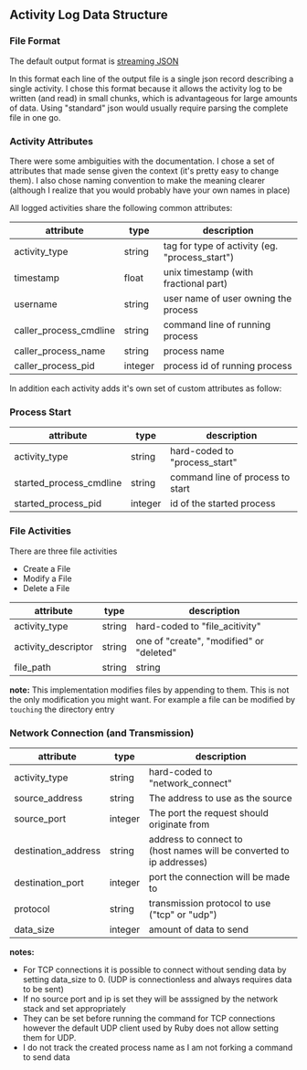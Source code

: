 ## Activity Log Data Structure

### File Format

The default output format is [streaming JSON](https://en.wikipedia.org/wiki/JSON_streaming)

In this format each line of the output file is a single json record 
describing a single activity. I chose this format because it allows the activity
log to be written (and read) in small chunks, which is advantageous for 
large amounts of data. Using "standard" json would usually require 
parsing the complete file in one go.

### Activity Attributes

There were some ambiguities with the documentation. I chose a set of attributes
that made sense given the context (it's pretty easy to change them). 
I also chose naming convention to make the meaning clearer (although I realize 
that you would probably have your own names in place)

All logged activities share the following common attributes:

| attribute             | type   | description                           |
|-----------------------|--------|---------------------------------------|
| activity_type | string | tag for type of activity (eg. "process_start") |
| timestamp             | float  | unix timestamp (with fractional part) |
| username              | string | user name of user owning the process  |
| caller_process_cmdline | string | command line of running process       |
| caller_process_name   | string | process name                          |
| caller_process_pid    | integer | process id of running process         |

In addition each activity adds it's own set of custom attributes as follow:

### Process Start

| attribute               | type    | description                          |
|-------------------------|---------|--------------------------------------|
| activity_type           | string  | hard-coded to "process_start"        |
| started_process_cmdline | string  | command line of process to start     |
| started_process_pid     | integer | id of the started process  |

### File Activities

There are three file activities
* Create a File
* Modify a File
* Delete a File

| attribute           | type    | description                              |
|---------------------|---------|------------------------------------------|
| activity_type       | string  | hard-coded to "file_acitivity"           |
| activity_descriptor | string  | one of "create", "modified" or "deleted" |
| file_path           | string | string | file path of file         |

**note:** This implementation modifies files by appending to them. This is not
the only modification you might want. 
For example a file can be modified by `touching` the directory entry

### Network Connection (and Transmission)

| attribute           | type    | description                                                               |
|---------------------|---------|---------------------------------------------------------------------------|
| activity_type       | string  | hard-coded to "network_connect"                                           |
| source_address |string| The address to use as the source                                          |
| source_port |integer| The port the request should originate from                                |
| destination_address |string| address to connect to <br/>(host names will be converted to ip addresses) |
| destination_port |integer| port the connection will be made to                                       |
| protocol |string| transmission protocol to use ("tcp" or "udp")                             |
| data_size |integer| amount of data to send                                                    |

**notes:**

* For TCP connections it is possible to connect without 
  sending data by setting data_size to 0.
  (UDP is connectionless and always requires data to be sent)
* If no source port and ip is set they will be asssigned by the network
  stack and set appropriately
* They can be set before running the command for TCP connections however the 
  default UDP client used by Ruby does not allow setting them for UDP.
* I do not track the created process name as I am not forking a 
  command to send data
